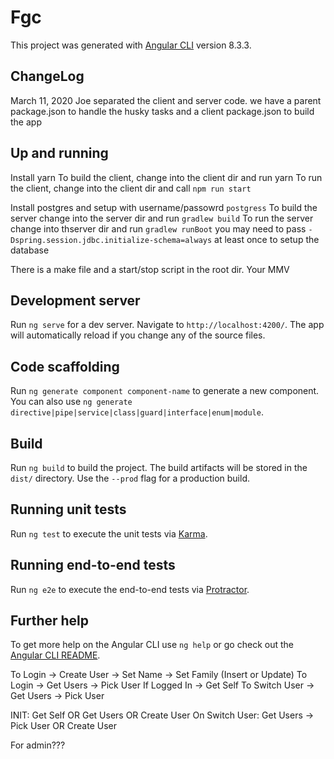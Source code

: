 # Fgc

This project was generated with [Angular CLI](https://github.com/angular/angular-cli) version 8.3.3.

## ChangeLog

March 11, 2020 Joe separated the client and server code.
    we have a parent package.json to handle the husky tasks
    and a client package.json to build the app

## Up and running

Install yarn
To build the client, change into the client dir and run yarn 
To run the client, change into the client dir and call `npm run start`

Install postgres and setup with username/passowrd `postgress`
To build the server change into the server dir and run `gradlew build` 
To run the server change into thserver dir and run `gradlew runBoot`
you may need to pass `-Dspring.session.jdbc.initialize-schema=always` at least once to setup the database

There is a make file and a start/stop script in the root dir. Your MMV

## Development server

Run `ng serve` for a dev server. Navigate to `http://localhost:4200/`. The app will automatically reload if you change any of the source files.

## Code scaffolding

Run `ng generate component component-name` to generate a new component. You can also use `ng generate directive|pipe|service|class|guard|interface|enum|module`.

## Build

Run `ng build` to build the project. The build artifacts will be stored in the `dist/` directory. Use the `--prod` flag for a production build.

## Running unit tests

Run `ng test` to execute the unit tests via [Karma](https://karma-runner.github.io).

## Running end-to-end tests

Run `ng e2e` to execute the end-to-end tests via [Protractor](http://www.protractortest.org/).

## Further help

To get more help on the Angular CLI use `ng help` or go check out the [Angular CLI README](https://github.com/angular/angular-cli/blob/master/README.md).


To Login -> Create User -> Set Name -> Set Family (Insert or Update)
To Login -> Get Users -> Pick User
If Logged In -> Get Self
To Switch User -> Get Users -> Pick User


INIT: Get Self OR Get Users OR Create User
On Switch User: Get Users -> Pick User OR Create User


For admin???

